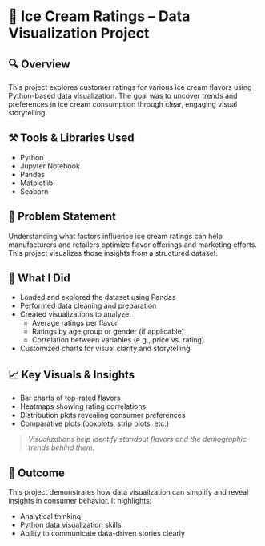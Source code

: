 # 🍦 Ice Cream Ratings – Data Visualization Project

## 🔍 Overview
This project explores customer ratings for various ice cream flavors using Python-based data visualization. The goal was to uncover trends and preferences in ice cream consumption through clear, engaging visual storytelling.

## ⚒️ Tools & Libraries Used
- Python  
- Jupyter Notebook  
- Pandas  
- Matplotlib  
- Seaborn  

## 🧩 Problem Statement
Understanding what factors influence ice cream ratings can help manufacturers and retailers optimize flavor offerings and marketing efforts. This project visualizes those insights from a structured dataset.

## 🔧 What I Did
- Loaded and explored the dataset using Pandas  
- Performed data cleaning and preparation  
- Created visualizations to analyze:
  - Average ratings per flavor
  - Ratings by age group or gender (if applicable)
  - Correlation between variables (e.g., price vs. rating)  
- Customized charts for visual clarity and storytelling

## 📈 Key Visuals & Insights
- Bar charts of top-rated flavors  
- Heatmaps showing rating correlations  
- Distribution plots revealing consumer preferences  
- Comparative plots (boxplots, strip plots, etc.)

> *Visualizations help identify standout flavors and the demographic trends behind them.*

## 🎯 Outcome
This project demonstrates how data visualization can simplify and reveal insights in consumer behavior. It highlights:
- Analytical thinking  
- Python data visualization skills  
- Ability to communicate data-driven stories clearly  


